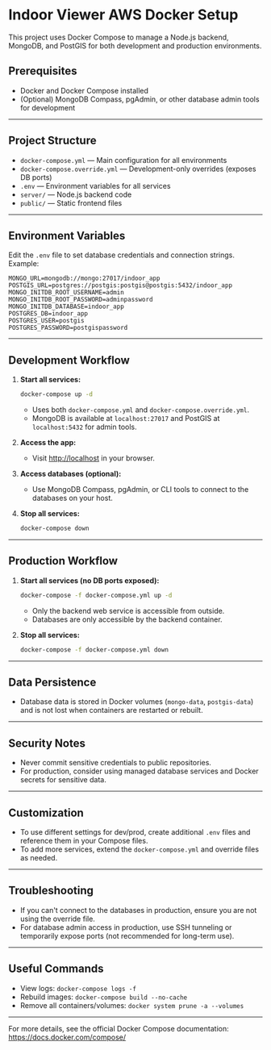 # Indoor Viewer AWS Docker Setup

This project uses Docker Compose to manage a Node.js backend, MongoDB, and PostGIS for both development and production environments.

## Prerequisites

- Docker and Docker Compose installed
- (Optional) MongoDB Compass, pgAdmin, or other database admin tools for development

---

## Project Structure

- `docker-compose.yml` — Main configuration for all environments
- `docker-compose.override.yml` — Development-only overrides (exposes DB ports)
- `.env` — Environment variables for all services
- `server/` — Node.js backend code
- `public/` — Static frontend files

---

## Environment Variables

Edit the `.env` file to set database credentials and connection strings. Example:

```
MONGO_URL=mongodb://mongo:27017/indoor_app
POSTGIS_URL=postgres://postgis:postgis@postgis:5432/indoor_app
MONGO_INITDB_ROOT_USERNAME=admin
MONGO_INITDB_ROOT_PASSWORD=adminpassword
MONGO_INITDB_DATABASE=indoor_app
POSTGRES_DB=indoor_app
POSTGRES_USER=postgis
POSTGRES_PASSWORD=postgispassword
```

---

## Development Workflow

1. **Start all services:**

   ```sh
   docker-compose up -d
   ```

   - Uses both `docker-compose.yml` and `docker-compose.override.yml`.
   - MongoDB is available at `localhost:27017` and PostGIS at `localhost:5432` for admin tools.

2. **Access the app:**

   - Visit [http://localhost](http://localhost) in your browser.

3. **Access databases (optional):**

   - Use MongoDB Compass, pgAdmin, or CLI tools to connect to the databases on your host.

4. **Stop all services:**
   ```sh
   docker-compose down
   ```

---

## Production Workflow

1. **Start all services (no DB ports exposed):**

   ```sh
   docker-compose -f docker-compose.yml up -d
   ```

   - Only the backend web service is accessible from outside.
   - Databases are only accessible by the backend container.

2. **Stop all services:**
   ```sh
   docker-compose -f docker-compose.yml down
   ```

---

## Data Persistence

- Database data is stored in Docker volumes (`mongo-data`, `postgis-data`) and is not lost when containers are restarted or rebuilt.

---

## Security Notes

- Never commit sensitive credentials to public repositories.
- For production, consider using managed database services and Docker secrets for sensitive data.

---

## Customization

- To use different settings for dev/prod, create additional `.env` files and reference them in your Compose files.
- To add more services, extend the `docker-compose.yml` and override files as needed.

---

## Troubleshooting

- If you can't connect to the databases in production, ensure you are not using the override file.
- For database admin access in production, use SSH tunneling or temporarily expose ports (not recommended for long-term use).

---

## Useful Commands

- View logs: `docker-compose logs -f`
- Rebuild images: `docker-compose build --no-cache`
- Remove all containers/volumes: `docker system prune -a --volumes`

---

For more details, see the official Docker Compose documentation: https://docs.docker.com/compose/
